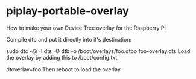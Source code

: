 # piplay-portable-overlay

How to make your own Device Tree overlay for the Raspberry Pi

Compile dtb and put it directly into it's destination:

sudo dtc -@ -I dts -O dtb -o /boot/overlays/foo.dtbo foo-overlay.dts
Load the overlay by adding this to /boot/config.txt:

dtoverlay=foo
Then reboot to load the overlay.
